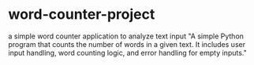 # word-counter-project
a simple word counter application to analyze text input
"A simple Python program that counts the number of words in a given text. It includes user input handling, word counting logic, and error handling for empty inputs."

